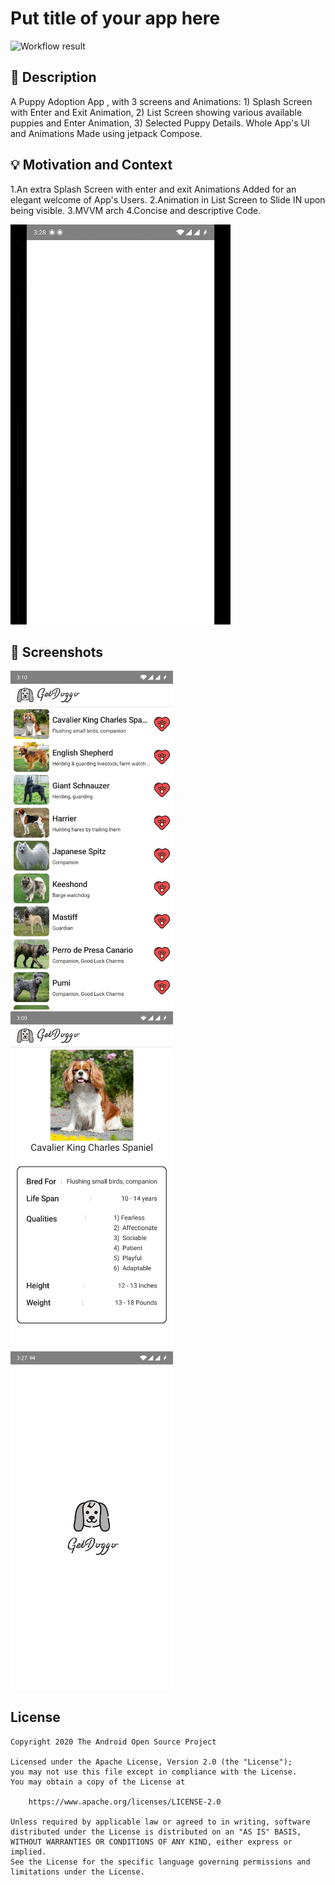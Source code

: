 # Put title of your app here

<!--- Replace <OWNER> with your Github Username and <REPOSITORY> with the name of your repository. -->
<!--- You can find both of these in the url bar when you open your repository in github. -->
![Workflow result](https://github.com/<OWNER>/<REPOSITORY>/workflows/Check/badge.svg)


## :scroll: Description
A Puppy Adoption App , with 3 screens and Animations: 1) Splash Screen with Enter and Exit Animation, 2) List Screen showing various available puppies and Enter Animation, 3) Selected Puppy Details.
Whole App's UI and Animations Made using jetpack Compose.

## :bulb: Motivation and Context
<!--- Optionally point readers to interesting parts of your submission. -->
<!--- What are you especially proud of? -->
1.An extra Splash Screen with enter and exit Animations Added for an elegant welcome of App's Users.
2.Animation in List Screen to Slide IN upon being visible.
3.MVVM arch
4.Concise and descriptive Code.

![](results/splash.gif)

## :camera_flash: Screenshots
<!-- You can add more screenshots here if you like -->
<img src="/results/screenshot_1.png" width="260">&emsp;<img src="/results/screenshot_2.png" width="260">&emsp;<img src="/results/screenshot_3.png" width="260">

## License
```
Copyright 2020 The Android Open Source Project

Licensed under the Apache License, Version 2.0 (the "License");
you may not use this file except in compliance with the License.
You may obtain a copy of the License at

    https://www.apache.org/licenses/LICENSE-2.0

Unless required by applicable law or agreed to in writing, software
distributed under the License is distributed on an "AS IS" BASIS,
WITHOUT WARRANTIES OR CONDITIONS OF ANY KIND, either express or implied.
See the License for the specific language governing permissions and
limitations under the License.
```